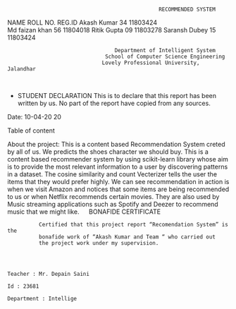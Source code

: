                                                     RECOMMENDED SYSTEM 

NAME                                                         ROLL NO.                                              REG.ID
Akash Kumar                                                  34                                                    11803424           
Md faizan khan                                               56                                                    11804018
Ritik Gupta                                                  09                                                    11803278
Saransh Dubey                                                15                                                    11803424

                                      Department of Intelligent System
                                   School of Computer Science Engineering
                                  Lovely Professional University, Jalandhar

 
 * STUDENT DECLARATION
    This is to declare that this report has been written by us. No part of the report have copied from any sources. 

Date:  10-04-20 20

Table of content

About the project: 
This is a content based Recommendation System creted by all of us. We predicts the shoes character we should buy. This is a content based recommender system by using scikit-learn library whose aim is to provide the most relevant information to a user by discovering patterns in a dataset. The cosine similarity and count Vecterizer tells the user the items that they would prefer highly. We can see recommendation in action is when we visit Amazon and notices that some items are being recommended to us or when Netflix recommends certain movies. They are also used by Music streaming applications such as Spotify and Deezer to recommend music that we might like.
 
BONAFIDE CERTIFICATE

              Certified that this project report “Recomendation System” is the
              bonafide work of “Akash Kumar and Team “ who carried out 
              the project work under my supervision.



                                                                                                    Teacher : Mr. Depain Saini
                                                                                                    Id : 23681
                                                                                                    Department : Intellige

